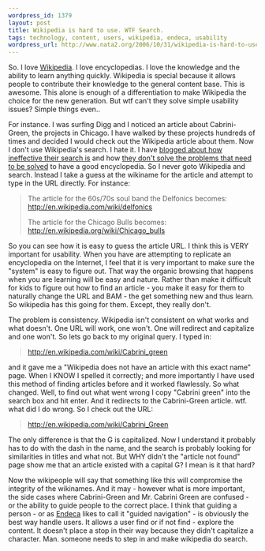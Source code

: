 ```yaml
--- 
wordpress_id: 1379
layout: post
title: Wikipedia is hard to use. WTF Search.
tags: technology, content, users, wikipedia, endeca, usability
wordpress_url: http://www.nata2.org/2006/10/31/wikipedia-is-hard-to-use-wtf-search/
---
```

<p>So. I love <a href="http://en.wikipedia.org">Wikipedia</a>. I love encyclopedias. I love the knowledge and the ability to learn anything quickly. Wikipedia is special because it allows people to contribute their knowledge to the general content base. This is awesome. This alone is enough of a differentiation to make Wikipedia the choice for the new generation. But wtf can't they solve simple usability issues? Simple things even.. </p> <p>For instance. I was surfing Digg and I noticed an article about Cabrini-Green, the projects in Chicago. I have walked by these projects hundreds of times and decided I would check out the Wikipedia article about them. Now I don't use Wikipedia's search. I hate it. I have <a href="http://www.nata2.org/2006/08/04/wikipedias-lack-of-good-search-will-be-its-undoing/">blogged about how ineffective&nbsp;their search&nbsp;is</a> and how <a href="http://www.nata2.org/2006/07/31/goddamn-joel-on-softwares-new-google-search-appliance/">they don't solve the problems that need to be solved</a> to have a good encyclopedia. So I never goto Wikipedia and search. Instead I take a guess at the wikiname for the article and attempt to type in the URL directly. For instance: </p> <blockquote> <p>The article for the 60s/70s soul band the Delfonics becomes: <br><a href="http://en.wikipedia.com/wiki/delfonics">http://en.wikipedia.com/wiki/delfonics</a></p> <p>The article for the Chicago Bulls becomes: <br><a href="http://en.wikipedia.org/wiki/Chicago_bulls">http://en.wikipedia.org/wiki/Chicago_bulls</a></p></blockquote> <p>So you can see how it is easy to guess the article URL. I think this is VERY important for usability. When you have&nbsp;are attempting to replicate an encyclopedia on the Internet, I feel that it is very important to make sure the "system" is easy to figure out. That way the organic browsing that happens when you are learning will be easy&nbsp;and nature.&nbsp;Rather than make it difficult for kids to figure out&nbsp;how to find an article - you make it easy for them to naturally change the URL and BAM - the get something new and thus learn. So wikipedia has this going for them. Except, they really don't. </p> <p>The problem is consistency. Wikipedia isn't consistent on what works and what doesn't.&nbsp;One URL will work, one won't. One will redirect and capitalize and one won't. So lets go back to my original query. I typed in:</p> <blockquote> <p><a href="http://en.wikipedia.com/wiki/Cabrini_green">http://en.wikipedia.com/wiki/Cabrini_green</a></p></blockquote> <p>and it gave me a "Wikipedia does not have an article with this exact name" page. When I KNOW I spelled it correctly; and more importantly I have used this method of finding articles before and it worked flawlessly. So what changed. Well, to find out what went wrong I copy "Cabrini green" into the search box and hit enter. And it redirects to the Cabrini-Green article. wtf. what did I do wrong. So I check out the URL:</p> <blockquote> <p><a href="http://en.wikipedia.com/wiki/Cabrini_Green">http://en.wikipedia.com/wiki/Cabrini_Green</a></p></blockquote> <p>The only difference is that the G is capitalized. Now I understand it probably has to do with the dash in the name, and the search is probably looking for similarities in titles and what not. But WHY didn't the "article not found" page show me that an article existed with a capital G? I mean is it that hard?</p> <p>Now the wikipeople will say that something like this will compromise the integrity of the wikinames. And it may - however what is more important, the side cases where Cabrini-Green and Mr. Cabrini Green are confused - or the ability to guide people to the correct place. I think that guiding a person - or as <a href="http://endeca.com/">Endeca</a> likes to call it "guided navigation" - is obviously the best way handle users. It allows a user find or if not find - explore the content. It doesn't place a stop in their way because they didn't capitalize a character. Man. someone needs to step in and make wikipedia do search. </p>

